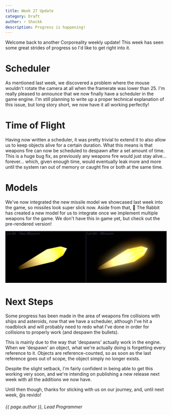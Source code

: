 ```yaml
---
title: Week 27 Update
category: Draft
author: ⚡ Shockk
description: Progress is happening!
---
```


Welcome back to another Corporeality weekly update! This week has seen some great strides of progress so I'd like to get right into it.

# Scheduler

As mentioned last week, we discovered a problem where the mouse wouldn't rotate the camera at all when the framerate was lower than 25. I'm really pleased to announce that we now finally have a scheduler in the game engine. I'm still planning to write up a proper technical explanation of this issue, but long story short, we now have it all working perfectly!

# Time of Flight

Having now written a scheduler, it was pretty trivial to extend it to also allow us to keep objects alive for a certain duration. What this means is that weapons fire can now be scheduled to despawn after a set amount of time. This is a huge bug fix, as previously any weapons fire would just stay alive... forever... which, given enough time, would eventually leak more and more until the system ran out of memory or caught fire or both at the same time.

# Models

We've now integrated the new missile model we showcased last week into the game, so missiles look super slick now. Aside from that, 🐰 The Rabbit has created a new model for us to integrate once we implement multiple weapons for the game. We don't have this in game yet, but check out the pre-rendered version!

![pew pew](/assets/img/week-27/bullet.png)

# Next Steps

Some progress has been made in the area of weapons fire collisions with ships and asteroids, now that we have a scheduler, although I've hit a roadblock and will probably need to redo what I've done in order for collisions to properly work (and despawn the bullets).

This is mainly due to the way that 'despawns' actually work in the engine. When we 'despawn' an object, what we're actually doing is forgetting every reference to it. Objects are reference-counted, so as soon as the last reference goes out of scope, the object simply no longer exists.

Despite the slight setback, I'm fairly confident in being able to get this working very soon, and we're intending on publishing a new release next week with all the additions we now have.

Until then though, thanks for sticking with us on our journey, and, until next week, ĝis revido!

###### {{ page.author }}, Lead Programmer
